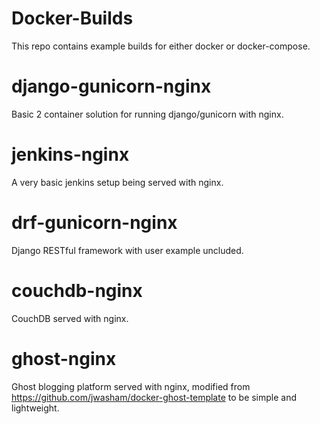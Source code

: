 # Docker-Builds
This repo contains example builds for either docker or docker-compose.

# django-gunicorn-nginx
Basic 2 container solution for running django/gunicorn with nginx.

# jenkins-nginx
A very basic jenkins setup being served with nginx.

# drf-gunicorn-nginx
Django RESTful framework with user example uncluded.

# couchdb-nginx
CouchDB served with nginx.

# ghost-nginx
Ghost blogging platform served with nginx, modified from https://github.com/jwasham/docker-ghost-template to be simple and lightweight.
